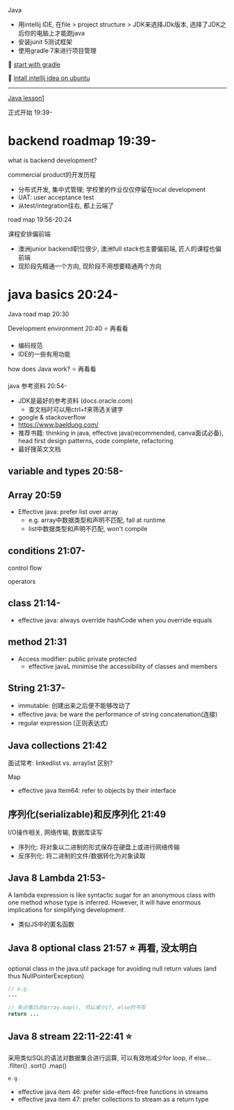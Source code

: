 Java

+ 用intellij IDE, 在file > project structure > JDK来选择JDk版本, 选择了JDK之后你的电脑上才能跑java
+ 安装junit 5测试框架
+ 使用gradle 7来进行项目管理


:book: [start with gradle](https://www.jetbrains.com/help/idea/getting-started-with-gradle.html#add_code)


:book: [intall intellij idea on ubuntu](https://linuxhint.com/install-intellij-idea-on-ubuntu-20-04/)

---

[Java lesson1](https://github.com/australiaitgroup/full-stack-bootcamp-wiki/blob/main/%E5%85%A8%E6%A0%88%E7%8F%AD17%E6%9C%9F%E7%AC%94%E8%AE%B0/Java%E6%96%B9%E5%90%91/Lecture%2014%20Java%20Basic%201.md)

正式开始 19:39-

# backend roadmap 19:39-
what is backend development?

commercial product的开发历程
+ 分布式开发, 集中式管理; 学校里的作业仅仅停留在local development
+ UAT: user acceptance test
+ 从test/integration往右, 都上云端了

road map 19:56-20:24

课程安排偏前端
+ 澳洲junior backend职位很少, 澳洲full stack也主要偏前端, 匠人的课程也偏前端
+ 现阶段先精通一个方向, 现阶段不用想要精通两个方向


# java basics 20:24-


Java road map 20:30

Development environment 20:40 :star: 再看看
+ 编码规范
+ IDE的一些有用功能

how does Java work? :star: 再看看 


java 参考资料 20:54- 
+ JDK是最好的参考资料 (docs.oracle.com)
  + 查文档时可以用ctrl+f来筛选关键字 
+ google & stackoverflow
+ https://www.baeldung.com/
+ 推荐书籍: thinking in java, effective java(recommended, canva面试必备), head first design patterns, code complete, refactoring
+ 最好搜英文文档

## variable and types 20:58-


## Array 20:59

+ Effective java: prefer list over array     
  + e.g. array中数据类型和声明不匹配, fail at runtime
  + list中数据类型和声明不匹配, won't compile 

## conditions 21:07-
control flow



operators

## class 21:14-
+ effective java: always override hashCode when you override equals


## method 21:31
+ Access modifier: public private protected
  + effective javaL minimise the accessibility of classes and members

## String 21:37-
+ immutable: 创建出来之后便不能够改动了
+ effective java: be ware the performance of string concatenation(连接)
+ regular expression (正则表达式)

## Java collections 21:42
面试常考: linkedlist vs. arraylist 区别?

Map
+ effective java Item64: refer to objects by their interface

## 序列化(serializable)和反序列化 21:49
I/O操作相关, 网络传输, 数据库读写

+ 序列化: 将对象以二进制的形式保存在硬盘上或进行网络传输
+ 反序列化: 将二进制的文件/数据转化为对象读取

## Java 8 Lambda 21:53-
A lambda expression is like syntactic sugar for an anonymous class with one method whose type is inferred. However, it will have enormous implications for simplifying development
+ 类似JS中的匿名函数


## Java 8 optional class 21:57 :star: 再看, 没太明白
optional class in the java.util package for avoiding null return values (and thus NullPointerException)

```java
// e.g.
...

// 有点像JS的array.map(), 可以减少if, else的书写
return ...
```

## Java 8 stream 22:11-22:41 :star:
采用类似SQL的语法对数据集合进行运算, 可以有效地减少for loop, if else...
.filter() .sort()  .map()


```java
e.g.
```


+ effective java item 46: prefer side-effect-free functions in streams
+ effective java item 47: prefer collections to stream as a return type
##